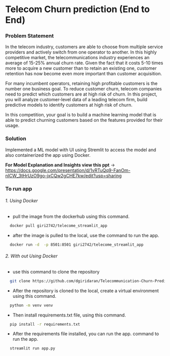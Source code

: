 
# Telecom Churn prediction (End to End)

### Problem Statement

In the telecom industry, customers are able to choose from multiple service providers and actively switch from one operator to another. In this highly competitive market, the telecommunications industry experiences an average of 15-25% annual churn rate. Given the fact that it costs 5-10 times more to acquire a new customer than to retain an existing one, customer retention has now become even more important than customer acquisition.

For many incumbent operators, retaining high profitable customers is the number one business goal. To reduce customer churn, telecom companies need to predict which customers are at high risk of churn. In this project, you will analyze customer-level data of a leading telecom firm, build predictive models to identify customers at high risk of churn.

In this competition, your goal is to build a machine learning model that is able to predict churning customers based on the features provided for their usage.

### Solution

Implemented a ML model with UI using Stremlit to access the model 
and also containerized the app using Docker.

**For Model Explanation and Insights view this ppt** -> https://docs.google.com/presentation/d/1vRTuQq9-FanOm-nICW_3tHrUzO9go-jxCQw2gCHE7kw/edit?usp=sharing

### To run app




###### 1. Using Docker
- pull the image from the dockerhub using this command.
```bash
  docker pull giri2742/telecome_streamlit_app
```
- after the image is pulled to the local, use the command to run the app.
```bash
  docker run -d  -p 8501:8501 giri2742/telecome_streamlit_app
```
###### 2. With out Using Docker
- use this command to clone the repository
```bash
  git clone https://github.com/dgiridaran/Telecommunication-Churn-Prediction.git
```
- After the repository is cloned to the local, create a virtual environment using this command.
```bash
  python -m venv venv
```
- Then install requirements.txt file, using this command.
```bash
  pip install -r requirements.txt
```
- After the requirements file installed, you can run the app. command to run the app.
```bash
  streamlit run app.py
```

